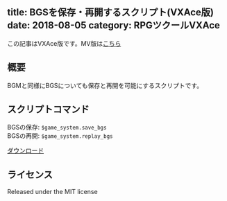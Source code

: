 title: BGSを保存・再開するスクリプト(VXAce版)
date: 2018-08-05
category: RPGツクールVXAce
---

この記事はVXAce版です。MV版は[こちら](/rpgmaker/2018-06-19-save-bgs)

## 概要

BGMと同様にBGSについても保存と再開を可能にするスクリプトです。

## スクリプトコマンド

BGSの保存: `$game_system.save_bgs`  
BGSの再開: `$game_system.replay_bgs`

[ダウンロード](https://raw.githubusercontent.com/kido0617/rpgmakerVXAce-plugin/master/bgs_save/bgs_save.rb)

## ライセンス

Released under the MIT license